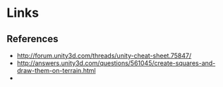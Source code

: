 # Links

## References
- http://forum.unity3d.com/threads/unity-cheat-sheet.75847/
- http://answers.unity3d.com/questions/561045/create-squares-and-draw-them-on-terrain.html
- 
